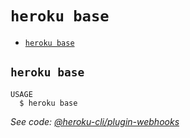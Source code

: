 `heroku base`
=============



* [`heroku base`](#heroku-base)

## `heroku base`

```
USAGE
  $ heroku base
```

_See code: [@heroku-cli/plugin-webhooks](https://github.com/heroku/cli/blob/v7.36.1/src/commands/base.ts)_
